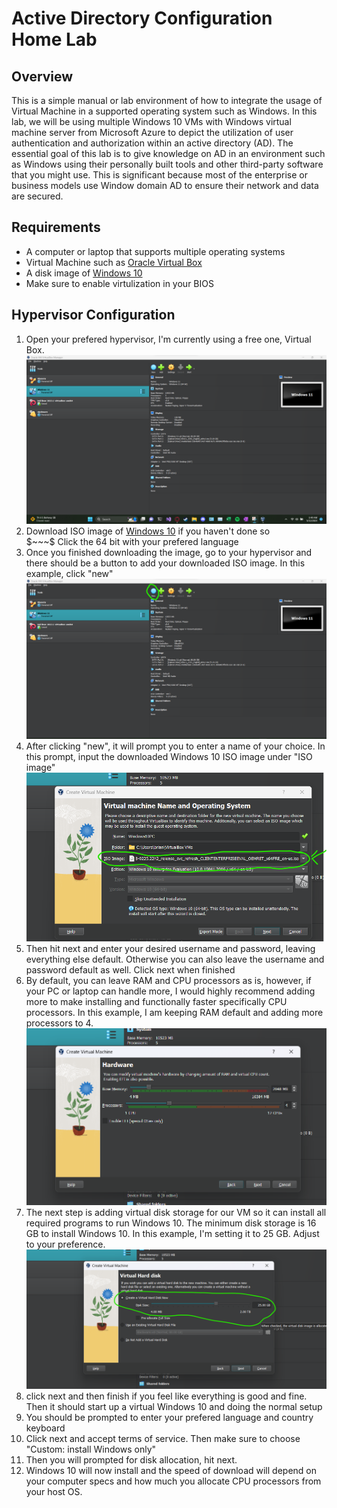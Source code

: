 #                                             Active Directory Configuration Home Lab

## Overview

<p> This is a simple manual or lab environment of how to integrate the usage of Virtual Machine in a supported operating system such as Windows. In this lab, we will be using multiple Windows 10 VMs with Windows virtual machine server from Microsoft Azure to depict the utilization of user authentication and authorization within an active directory (AD). The essential goal of this lab is to give knowledge on AD in an environment such as Windows using their personally built tools and other third-party software that you might use. This is significant because most of the enterprise or business models use Window domain AD to ensure their network and data are secured. </p>

##  Requirements

* A computer or laptop that supports multiple operating systems
* Virtual Machine such as <a href="https://www.virtualbox.org">Oracle Virtual Box</a>
* A disk image of <a href="https://www.microsoft.com/en-us/evalcenter/download-](https://www.microsoft.com/en-us/evalcenter/download-
windows-10-enterprise">Windows 10</a>
* Make sure to enable virtulization in your BIOS

## Hypervisor Configuration

<ol>
  <li>Open your prefered hypervisor, I'm currently using a free one, Virtual Box. </li>
  <img src="https://github.com/brianbui1231/AD-config/blob/main/AD%20pictures/AD-1.png" /img>
  <li>Download ISO image of <a href="https://www.microsoft.com/en-us/evalcenter/download-windows-10-enterprise">Windows 10</a> if you haven't done so <br/> $~~~$ Click the 64 bit with your prefered language</li>
  <li>Once you finished downloading the image, go to your hypervisor and there should be a button to add your downloaded ISO image. In this example, click "new" </li>
  <img src="https://github.com/brianbui1231/AD-config/blob/main/AD%20pictures/AD-2.png" /img>
  <li> After clicking "new", it will prompt you to enter a name of your choice. In this prompt, input the downloaded Windows 10 ISO image under "ISO image"</li>
  <img src="https://github.com/brianbui1231/AD-config/blob/main/AD%20pictures/AD-3.png" /img>
  <li> Then hit next and enter your desired username and password, leaving everything else default. Otherwise you can also leave the username and password default as well. Click next when finished</li>
  <li> By default, you can leave RAM and CPU processors as is, however, if your PC or laptop can handle more, I would highly recommend adding more to make installing and functionally faster specifically CPU processors. In this example, I am keeping RAM default and adding more processors to 4. </li>
  <img src="https://github.com/brianbui1231/AD-config/blob/main/AD%20pictures/AD-4.png" /img>
  <li> The next step is adding virtual disk storage for our VM so it can install all required programs to run Windows 10. The minimum disk storage is 16 GB to install Windows 10. In this example, I'm setting it to 25 GB. Adjust to your preference.
    <img src="https://github.com/brianbui1231/AD-config/blob/main/AD%20pictures/AD-5.png" /img>
  <li> click next and then finish if you feel like everything is good and fine. Then it should start up a virtual Windows 10 and doing the normal setup</li>
  <li> You should be prompted to enter your prefered language and country keyboard</li>
  <li> Click next and accept terms of service. Then make sure to choose "Custom: install Windows only"</li>
  <li> Then you will prompted for disk allocation, hit next. </li>
  <li> Windows 10 will now install and the speed of download will depend on your computer specs and how much you allocate CPU processors from your host OS.</li>
  
  </ol>
